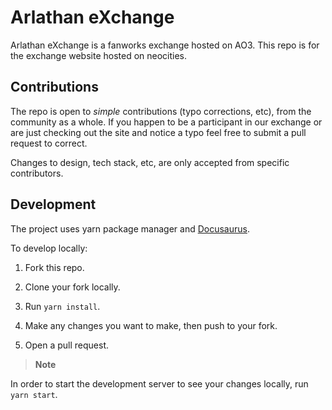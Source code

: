 # Arlathan eXchange

Arlathan eXchange is a fanworks exchange hosted on AO3. This repo is for the
exchange website hosted on neocities.

## Contributions

The repo is open to _simple_ contributions (typo corrections, etc), from the
community as a whole. If you happen to be a participant in our exchange or are
just checking out the site and notice a typo feel free to submit a pull request
to correct.

Changes to design, tech stack, etc, are only accepted from specific
contributors.

## Development

The project uses yarn package manager and
[Docusaurus](https://docusaurus.io/docs).

To develop locally:

1. Fork this repo.

2. Clone your fork locally.

3. Run `yarn install`.

4. Make any changes you want to make, then push to your fork.

5. Open a pull request.

> **Note**

In order to start the development server to see your changes locally, run
`yarn start`.
